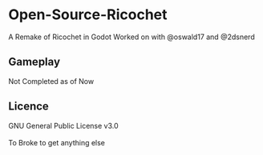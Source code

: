 # Open-Source-Ricochet
A Remake of Ricochet in Godot Worked on with @oswald17 and @2dsnerd

## Gameplay
Not Completed as of Now

## Licence
GNU General Public License v3.0 
<br>
<br>
To Broke to get anything else